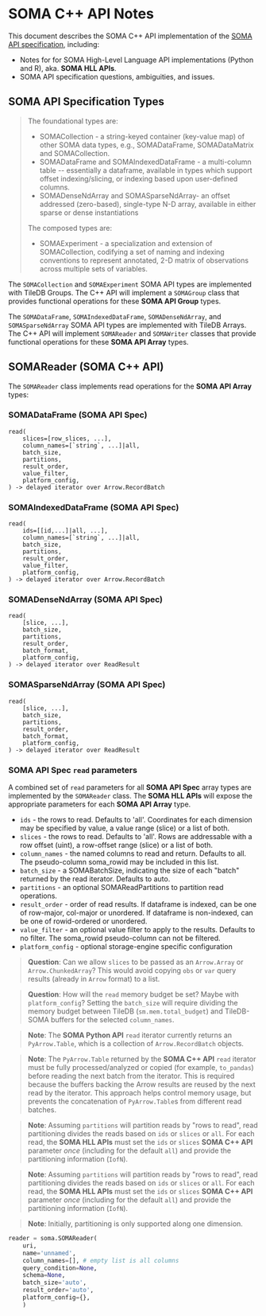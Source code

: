 # SOMA C++ API Notes
This document describes the SOMA C++ API implementation of the [SOMA API specification](https://github.com/single-cell-data/SOMA/blob/spec-revision/brainstorming.md), including:
* Notes for for SOMA High-Level Language API implementations (Python and R), aka. **SOMA HLL APIs**.
* SOMA API specification questions, ambiguities, and issues.

## SOMA API Specification Types

> The foundational types are:
> 
> * SOMACollection - a string-keyed container (key-value map) of other SOMA data types, e.g., SOMADataFrame, SOMADataMatrix and SOMACollection.
> * SOMADataFrame and SOMAIndexedDataFrame - a multi-column table -- essentially a dataframe, available in types which support offset indexing/slicing, or indexing based upon user-defined columns.
> * SOMADenseNdArray and SOMASparseNdArray- an offset addressed (zero-based), single-type N-D array, available in either sparse or dense instantiations
> 
> The composed types are:
> 
> * SOMAExperiment - a specialization and extension of SOMACollection, codifying a set of naming and indexing conventions to represent annotated, 2-D matrix of observations across multiple sets of variables.
> 

The `SOMACollection` and `SOMAExperiment` SOMA API types are implemented with TileDB Groups. The C++ API will implement a `SOMAGroup` class that provides functional operations for these **SOMA API Group** types.

The `SOMADataFrame`, `SOMAIndexedDataFrame`, `SOMADenseNdArray`, and `SOMASparseNdArray` SOMA API types are implemented with TileDB Arrays. The C++ API will implement `SOMAReader` and `SOMAWriter` classes that provide functional operations for these **SOMA API Array** types.

## SOMAReader (SOMA C++ API)
The `SOMAReader` class implements read operations for the **SOMA API Array** types:

### SOMADataFrame (SOMA API Spec)
```
read(
    slices=[row_slices, ...],
    column_names=[`string`, ...]|all,
    batch_size,
    partitions,
    result_order,
    value_filter,
    platform_config,
) -> delayed iterator over Arrow.RecordBatch
```

### SOMAIndexedDataFrame (SOMA API Spec)
```
read(
    ids=[[id,...]|all, ...],
    column_names=[`string`, ...]|all,
    batch_size,
    partitions,
    result_order,
    value_filter,
    platform_config,
) -> delayed iterator over Arrow.RecordBatch
```

### SOMADenseNdArray (SOMA API Spec)
```
read(
    [slice, ...],
    batch_size,
    partitions,
    result_order,
    batch_format,
    platform_config,
) -> delayed iterator over ReadResult
```

### SOMASparseNdArray (SOMA API Spec)
```
read(
    [slice, ...],
    batch_size,
    partitions,
    result_order,
    batch_format,
    platform_config,
) -> delayed iterator over ReadResult
```

### SOMA API Spec `read` parameters

A combined set of `read` parameters for all **SOMA API Spec** array types are implemented by the `SOMAReader` class. The **SOMA HLL APIs** will expose the appropriate parameters for each **SOMA API Array** type.

* `ids` - the rows to read. Defaults to 'all'. Coordinates for each dimension may be specified by value, a value range (slice) or a list of both.
* `slices` - the rows to read. Defaults to 'all'. Rows are addressable with a row offset (uint), a row-offset range (slice) or a list of both.
* `column_names` - the named columns to read and return. Defaults to all. The pseudo-column soma_rowid may be included in this list.
* `batch_size` - a SOMABatchSize, indicating the size of each "batch" returned by the read iterator. Defaults to auto.
* `partitions` - an optional SOMAReadPartitions to partition read operations.
* `result_order` - order of read results. If dataframe is indexed, can be one of row-major, col-major or unordered. If dataframe is non-indexed, can be one of rowid-ordered or unordered.
* `value_filter` - an optional value filter to apply to the results. Defaults to no filter. The soma_rowid pseudo-column can not be filtered.
* `platform_config` - optional storage-engine specific configuration

> **Question**: Can we allow `slices` to be passed as an `Arrow.Array` or `Arrow.ChunkedArray`? This would avoid copying `obs` or `var` query results (already in `Arrow` format) to a list.

> **Question**: How will the `read` memory budget be set? Maybe with `platform_config`? Setting the `batch_size` will require dividing the memory budget between TileDB (`sm.mem.total_budget`) and TileDB-SOMA buffers for the selected `column_names`.

> **Note**: The **SOMA Python API** `read` iterator currently returns an `PyArrow.Table`, which is a collection of `Arrow.RecordBatch` objects.

> **Note**: The `PyArrow.Table` returned by the **SOMA C++ API** `read` iterator must be fully processed/analyzed or copied (for example, `to_pandas`) before reading the next batch from the iterator. This is required because the buffers backing the Arrow results are reused by the next read by the iterator. This approach helps control memory usage, but prevents the concatenation of `PyArrow.Table`s from different read batches.

> **Note**: Assuming `partitions` will partition reads by "rows to read", read partitioning divides the reads based on `ids` or `slices` or `all`. For each read, the **SOMA HLL APIs** must set the `ids` or `slices` **SOMA C++ API** parameter *once* (including for the default `all`) and provide the partitioning information (`IofN`).

> **Note**: Assuming `partitions` will partition reads by "rows to read", read partitioning divides the reads based on `ids` or `slices` or `all`. For each read, the **SOMA HLL APIs** must set the `ids` or `slices` **SOMA C++ API** parameter *once* (including for the default `all`) and provide the partitioning information (`IofN`).

> **Note**: Initially, partitioning is only supported along one dimension.


```python
reader = soma.SOMAReader(
    uri, 
    name='unnamed',
    column_names=[], # empty list is all columns
    query_condition=None,
    schema=None,
    batch_size='auto',
    result_order='auto',
    platform_config={},
    )
```
